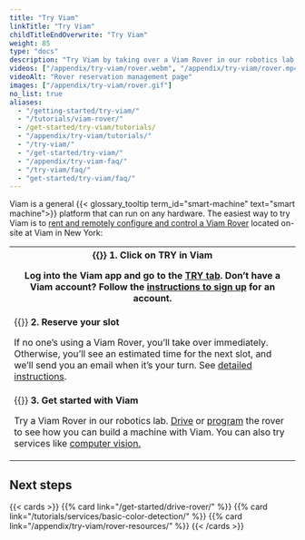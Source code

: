 ```yaml
---
title: "Try Viam"
linkTitle: "Try Viam"
childTitleEndOverwrite: "Try Viam"
weight: 85
type: "docs"
description: "Try Viam by taking over a Viam Rover in our robotics lab."
videos: ["/appendix/try-viam/rover.webm", "/appendix/try-viam/rover.mp4"]
videoAlt: "Rover reservation management page"
images: ["/appendix/try-viam/rover.gif"]
no_list: true
aliases:
  - "/getting-started/try-viam/"
  - "/tutorials/viam-rover/"
  - /get-started/try-viam/tutorials/
  - "/appendix/try-viam/tutorials/"
  - "/try-viam/"
  - "/get-started/try-viam/"
  - "/appendix/try-viam-faq/"
  - "/try-viam/faq/"
  - "get-started/try-viam/faq/"
---
```


Viam is a general {{< glossary_tooltip term_id="smart-machine" text="smart machine">}} platform that can run on any hardware.
The easiest way to try Viam is to [rent and remotely configure and control a Viam Rover](https://app.viam.com/try) located on-site at Viam in New York:

<table>
  <tr>
    <th>{{<imgproc src="/appendix/try-viam/try-viam-1.svg" class="fill alignright" style="max-width: 300px" declaredimensions=true alt="ALT">}}
      <b>1. Click on TRY in Viam</b>
      <p>Log into the Viam app and go to the <a href="https://app.viam.com/try">TRY tab</a>. Don’t have a Viam account? Follow the <a href="/cloud/account/#create-account-and-log-in">instructions to sign up</a> for an account.</p>
    </th>
  </tr>
  <tr>
    <td>{{<imgproc src="/appendix/try-viam/try-viam-2.svg" class="fill alignleft" style="max-width: 300px" declaredimensions=true alt="ALT">}}
      <b>2. Reserve your slot</b>
      <p>If no one’s using a Viam Rover, you’ll take over immediately.
Otherwise, you’ll see an estimated time for the next slot, and we’ll send you an email when it’s your turn.
See <a href="/appendix/try-viam/reserve-a-rover/">detailed instructions</a>.</p>
    </td>
  </tr>
  <tr>
    <td>{{<imgproc src="/appendix/try-viam/try-viam-3.svg" class="fill alignright" style="max-width: 300px" declaredimensions=true alt="ALT">}}
      <b>3. Get started with Viam</b>
      <p>Try a Viam Rover in our robotics lab. <a href="/cloud/machines/#control">Drive</a> or <a href="/get-started/drive-rover/">program</a> the rover to see how you can build a machine with Viam. You can also try services like <a href="/tutorials/services/basic-color-detection/">computer vision.</a></p>
    </td>
  </tr>
</table>

## Next steps

{{< cards >}}
{{% card link="/get-started/drive-rover/" %}}
{{% card link="/tutorials/services/basic-color-detection/" %}}
{{% card link="/appendix/try-viam/rover-resources/" %}}
{{< /cards >}}
